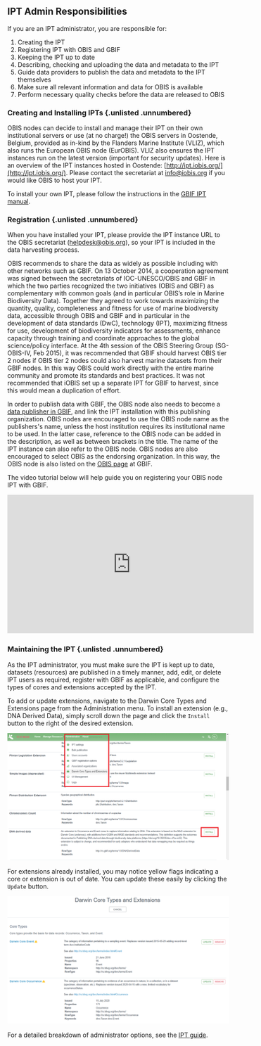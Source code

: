 ## IPT Admin Responsibilities

If you are an IPT administrator, you are responsible for:

1. Creating the IPT
2. Registering IPT with OBIS and GBIF
3. Keeping the IPT up to date
4. Describing, checking and uploading the data and metadata to the IPT
5. Guide data providers to publish the data and metadata to the IPT themselves
6. Make sure all relevant information and data for OBIS is available
7. Perform necessary quality checks before the data are released to OBIS

### Creating and Installing IPTs {.unlisted .unnumbered}

OBIS nodes can decide to install and manage their IPT on their own institutional servers or use (at no charge!) the OBIS servers in Oostende, Belgium, provided as in-kind by the Flanders Marine Institute (VLIZ), which also runs the European OBIS node (EurOBIS). VLIZ also ensures the IPT instances run on the latest version (important for security updates). Here is an overview of the IPT instances hosted in Oostende: [http://ipt.iobis.org/](http://ipt.iobis.org/). Please contact the secretariat at info@iobis.org if you would like OBIS to host your IPT.

To install your own IPT, please follow the instructions in the [GBIF IPT manual](https://github.com/gbif/ipt/wiki/IPT2ManualNotes.wiki#getting-started-guide).

### Registration {.unlisted .unnumbered}

When you have installed your IPT, please provide the IPT instance URL to the OBIS secretariat (helpdesk@obis.org), so your IPT is included in the data harvesting process.

OBIS recommends to share the data as widely as possible including with other networks such as GBIF. On 13 October 2014, a cooperation agreement was signed between the secretariats of IOC-UNESCO/OBIS and GBIF in which the two parties recognized the two initiatives (OBIS and GBIF) as complementary with common goals (and in particular OBIS’s role in Marine Biodiversity Data). Together they agreed to work towards maximizing the quantity, quality, completeness and fitness for use of marine biodiversity data, accessible through OBIS and GBIF and in particular in the development of data standards (DwC), technology (IPT), maximizing fitness for use, development of biodiversity indicators for assessments, enhance capacity through training and coordinate approaches to the global science/policy interface. At the 4th session of the OBIS Steering Group (SG-OBIS-IV, Feb 2015), it was recommended that GBIF should harvest OBIS tier 2 nodes if OBIS tier 2 nodes could also harvest marine datasets from their GBIF nodes. In this way OBIS could work directly with the entire marine community and promote its standards and best practices. It was not recommended that iOBIS set up a separate IPT for GBIF to harvest, since this would mean a duplication of effort.

In order to publish data with GBIF, the OBIS node also needs to become a [data publisher in GBIF](https://www.gbif.org/become-a-publisher), and link the IPT installation with this publishing organization. OBIS nodes are encouraged to use the OBIS node name as the publishers's name, unless the host institution requires its institutional name to be used. In the latter case, reference to the OBIS node can be added in the description, as well as between brackets in the title. The name of the IPT instance can also refer to the OBIS node. OBIS nodes are also encouraged to select OBIS as the endorsing organization. In this way, the OBIS node is also listed on the [OBIS page](https://www.gbif.org/participant/304) at GBIF.

The video tutorial below will help guide you on registering your OBIS node IPT with GBIF.

  <iframe width="560" height="315"
src="https://www.youtube.com/embed/HciufRG9hiI"
frameborder="0"
allow="accelerometer; autoplay; encrypted-media; gyroscope; picture-in-picture"
allowfullscreen></iframe>

### Maintaining the IPT {.unlisted .unnumbered}

As the IPT administrator, you must make sure the IPT is kept up to date, datasets (resources) are published in a timely manner, add, edit, or delete IPT users as required, register with GBIF as applicable, and configure the types of cores and extensions accepted by the IPT.

To add or update extensions, navigate to the Darwin Core Types and Extensions page from the Administration menu. To install an extension (e.g., DNA Derived Data), simply scroll down the page and click the `Install` button to the right of the desired extension.

![*Screenshot of IPT Admin page*](images/iptadmin-installex.png)

For extensions already installed, you may notice yellow flags indicating a core or extension is out of date. You can update these easily by clicking the `Update` button.

![*Screenshot demonstrating when core or extensions need to be updated*](images/iptadmin-core.png)

For a detailed breakdown of administrator options, see the [IPT guide](https://ipt.gbif.org/manual/en/ipt/latest/administration).
